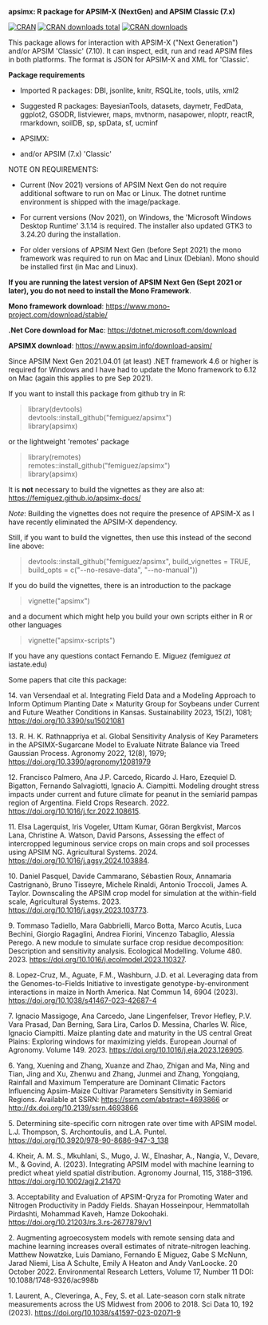 **apsimx: R package for APSIM-X (NextGen) and APSIM Classic (7.x)**

[![CRAN](http://www.r-pkg.org/badges/version/apsimx)](https://CRAN.R-project.org/package=apsimx)
[![CRAN
downloads total](https://cranlogs.r-pkg.org/badges/grand-total/apsimx)](https://github.com/r-hub/cranlogs.app)
[![CRAN downloads](https://cranlogs.r-pkg.org/badges/apsimx)](https://cran.r-project.org/package=apsimx)


This package allows for interaction with APSIM-X ("Next Generation")
and/or APSIM 'Classic' (7.10). It can inspect, edit, run and read
APSIM files in both platforms. The format is JSON for APSIM-X and XML
for 'Classic'.

**Package requirements**

* Imported R packages: DBI, jsonlite, knitr, RSQLite, tools, utils, xml2

* Suggested R packages: BayesianTools, datasets, daymetr, FedData, ggplot2,
  GSODR, listviewer, maps, mvtnorm, nasapower, nloptr, reactR, rmarkdown, soilDB, sp, spData, sf, ucminf

* APSIMX:

* and/or APSIM (7.x) 'Classic'

NOTE ON REQUIREMENTS:

* Current (Nov 2021) versions of APSIM Next Gen do not require additional software
to run on Mac or Linux. The dotnet runtime environment is shipped with the image/package.

* For current versions (Nov 2021), on Windows, the 'Microsoft Windows Desktop Runtime' 3.1.14 is required. The installer also updated GTK3 to 3.24.20 during the installation.

* For older versions of APSIM Next Gen (before Sept 2021) the mono framework was required to run on Mac and Linux (Debian). Mono should be installed first (in Mac and Linux). 

**If you are running the latest version of APSIM Next Gen (Sept 2021 or later), you do 
not need to install the Mono Framework**.

**Mono framework download**:
https://www.mono-project.com/download/stable/

**.Net Core download for Mac**:
https://dotnet.microsoft.com/download

**APSIMX download**:
https://www.apsim.info/download-apsim/

Since APSIM Next Gen 2021.04.01 (at least) .NET framework 4.6 or higher is 
required for Windows and I have had to update the Mono framework to 
6.12 on Mac (again this applies to pre Sep 2021).

If you want to install this package from github try in R:

> library(devtools) \
> devtools::install_github("femiguez/apsimx") \
> library(apsimx)

or the lightweight 'remotes' package

> library(remotes) \
> remotes::install_github("femiguez/apsimx") \
> library(apsimx)

It is **not** necessary to build the vignettes as they are also at:
https://femiguez.github.io/apsimx-docs/

*Note*: Building the vignettes does not require the presence of APSIM-X as I
have recently eliminated the APSIM-X dependency.

Still, if you want to build the vignettes, then use this instead
of the second line above:

> devtools::install_github("femiguez/apsimx", build_vignettes = TRUE,
> build_opts = c("--no-resave-data", "--no-manual")) 

If you do build the vignettes, there is an introduction to the package

> vignette("apsimx")

and a document which might help you build your own scripts either in R
or other languages

> vignette("apsimx-scripts")

If you have any questions contact Fernando E. Miguez (femiguez *at* iastate.edu)

Some papers that cite this package:

14\. van Versendaal et al.  Integrating Field Data and a Modeling Approach to Inform Optimum Planting Date × Maturity Group for Soybeans under Current and Future Weather Conditions in Kansas. Sustainability 2023, 15(2), 1081; https://doi.org/10.3390/su15021081

13\. R. H. K. Rathnappriya et al. Global Sensitivity Analysis of Key Parameters in the APSIMX-Sugarcane Model to Evaluate Nitrate Balance via Treed Gaussian Process. Agronomy 2022, 12(8), 1979; https://doi.org/10.3390/agronomy12081979

12\. Francisco Palmero, Ana J.P. Carcedo, Ricardo J. Haro, Ezequiel D. Bigatton, Fernando Salvagiotti, Ignacio A. Ciampitti. Modeling drought stress impacts under current and future climate for peanut in the semiarid pampas region of Argentina. Field Crops Research. 2022. https://doi.org/10.1016/j.fcr.2022.108615.

11\. Elsa Lagerquist, Iris Vogeler, Uttam Kumar, Göran Bergkvist, Marcos Lana, Christine A. Watson, David Parsons,
Assessing the effect of intercropped leguminous service crops on main crops and soil processes using APSIM NG.
Agricultural Systems. 2024. https://doi.org/10.1016/j.agsy.2024.103884.

10\. Daniel Pasquel, Davide Cammarano, Sébastien Roux, Annamaria Castrignanò, Bruno Tisseyre, Michele Rinaldi, Antonio Troccoli, James A. Taylor. Downscaling the APSIM crop model for simulation at the within-field scale,
Agricultural Systems. 2023. https://doi.org/10.1016/j.agsy.2023.103773.

9\. Tommaso Tadiello, Mara Gabbrielli, Marco Botta, Marco Acutis, Luca Bechini, Giorgio Ragaglini, Andrea Fiorini, Vincenzo Tabaglio, Alessia Perego. A new module to simulate surface crop residue decomposition: Description and sensitivity analysis. Ecological Modelling. Volume 480. 2023. https://doi.org/10.1016/j.ecolmodel.2023.110327.

8\. Lopez-Cruz, M., Aguate, F.M., Washburn, J.D. et al. Leveraging data from the Genomes-to-Fields Initiative to investigate genotype-by-environment interactions in maize in North America. Nat Commun 14, 6904 (2023). https://doi.org/10.1038/s41467-023-42687-4

7\. Ignacio Massigoge, Ana Carcedo, Jane Lingenfelser, Trevor Hefley, P.V. Vara Prasad, Dan Berning, Sara Lira, Carlos D. Messina, Charles W. Rice, Ignacio Ciampitti. Maize planting date and maturity in the US central Great Plains: Exploring windows for maximizing yields. European Journal of Agronomy. Volume 149. 2023. 
https://doi.org/10.1016/j.eja.2023.126905.

6\. Yang, Xuening and Zhang, Xuanze and Zhao, Zhigan and Ma, Ning and Tian, Jing and Xu, Zhenwu and Zhang, Junmei and Zhang, Yongqiang, Rainfall and Maximum Temperature are Dominant Climatic Factors Influencing Apsim-Maize Cultivar Parameters Sensitivity in Semiarid Regions. Available at SSRN: https://ssrn.com/abstract=4693866 or http://dx.doi.org/10.2139/ssrn.4693866

5\. Determining site-specific corn nitrogen rate over time with APSIM model. L.J. Thompson, S. Archontoulis, and L.A. Puntel. https://doi.org/10.3920/978-90-8686-947-3_138

4\. Kheir, A. M. S., Mkuhlani, S., Mugo, J. W., Elnashar, A., Nangia, V., Devare, M., & Govind, A. (2023). Integrating APSIM model with machine learning to predict wheat yield spatial distribution. Agronomy Journal, 115, 3188–3196. https://doi.org/10.1002/agj2.21470

3\. Acceptability and Evaluation of APSIM-Qryza for Promoting Water and Nitrogen Productivity in Paddy Fields. 
Shayan Hosseinpour, Hemmatollah Pirdashti, Mohammad Kaveh, Hamze Dokoohaki. https://doi.org/10.21203/rs.3.rs-2677879/v1

2\. Augmenting agroecosystem models with remote sensing data and machine learning increases overall estimates of nitrate-nitrogen leaching. Matthew Nowatzke, Luis Damiano, Fernando E Miguez, Gabe S McNunn, Jarad Niemi, Lisa A Schulte, Emily A Heaton and Andy VanLoocke. 20 October 2022. Environmental Research Letters, Volume 17, Number 11
DOI: 10.1088/1748-9326/ac998b

1\. Laurent, A., Cleveringa, A., Fey, S. et al. Late-season corn stalk nitrate measurements across the US Midwest from 2006 to 2018. Sci Data 10, 192 (2023). https://doi.org/10.1038/s41597-023-02071-9
